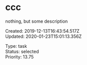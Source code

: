 # ccc

nothing, but some description

Created: 2019-12-13T16:43:54.517Z  
Updated: 2020-01-23T15:01:13.356Z

Type: task  
Status: selected  
Priority: 13.75
